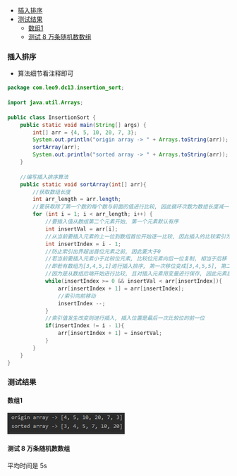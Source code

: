 <!-- TOC -->

- [插入排序](#插入排序)
- [测试结果](#测试结果)
    - [数组1](#数组1)
    - [测试 8 万条随机数数组](#测试-8-万条随机数数组)

<!-- /TOC -->

### 插入排序
- 算法细节看注释即可
```java
package com.leo9.dc13.insertion_sort;

import java.util.Arrays;

public class InsertionSort {
    public static void main(String[] args) {
        int[] arr = {4, 5, 10, 20, 7, 3};
        System.out.println("origin array -> " + Arrays.toString(arr));
        sortArray(arr);
        System.out.println("sorted array -> " + Arrays.toString(arr));
    }

    //编写插入排序算法
    public static void sortArray(int[] arr){
        //获取数组长度
        int arr_length = arr.length;
        //要获取除了第一个数的每个数与前面的值进行比较, 因此循环次数为数组长度减一
        for (int i = 1; i < arr_length; i++) {
            //要插入值从数组第二个元素开始, 第一个元素默认有序
            int insertVal = arr[i];
            //从当前要插入元素的上一位到数组首位开始逐一比较, 因此插入的比较索引为当前插入值索引减一
            int insertIndex = i - 1;
            //防止索引出界超出首位元素之前, 因此要大于0
            //若当前要插入元素小于比较位元素, 比较位元素向后一位复制, 相当于后移
            //即若有数组为[3,4,5,1]进行插入排序, 第一次移位变成[3,4,5,5], 第二次移位变成[3,4,4,5], 第三次移位是[3,3,4,5], 插入位置是最后一次比较位的前一位, 当前最后一位是-1, 前一位则是0
            //因为是从数组后端开始进行比较, 且对插入元素用变量进行保存, 因此元素后移并不会导致元素缺失.
            while(insertIndex >= 0 && insertVal < arr[insertIndex]){
                arr[insertIndex + 1] = arr[insertIndex];
                //索引向前移动
                insertIndex --;
            }
            //索引值发生改变则进行插入, 插入位置是最后一次比较位的前一位
            if(insertIndex != i - 1){
                arr[insertIndex + 1] = insertVal;
            }
        }
    }
}

```

### 测试结果
#### 数组1
![Array1](../99.images/2020-05-14-09-16-15.png)

#### 测试 8 万条随机数数组
平均时间是 5s